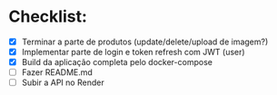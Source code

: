 # Checklist:
  - [x] Terminar a parte de produtos (update/delete/upload de imagem?)
  - [x] Implementar parte de login e token refresh com JWT (user)
  - [x] Build da aplicação completa pelo docker-compose
  - [ ] Fazer README.md
  - [ ] Subir a API no Render
